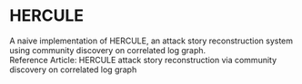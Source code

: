 # HERCULE
A naive implementation of HERCULE, an attack story reconstruction system using community discovery on correlated log graph.<br>
Reference Article:
HERCULE attack story reconstruction via community discovery on correlated log graph
